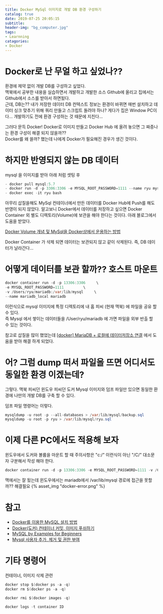 ```yaml
---
title: Docker MySql 이미지로 개발 DB 환경 구성하기
catalog: true
date: 2019-07-25 20:05:15
subtitle: 
header-img: "bg_computer.jpg"
tags: 
- Learnning
catagories:
- Docker
---
```


# Docker로 난 무얼 하고 싶었나??

환경에 제약 없이 개발 DB를 구성하고 싶었다.  
맥북에서 공부한 내용을 실습하면서 개발하고 개발한 소스 Github에 올리고 집에서는 Github에서 소스를 받아서 하면됬다.  
근데, DB는?? 내가 저장한 데이터 DB 컨텍스트 정보는 환경이 바뀌면 매번 설치하고 데이터 싱크 맞추기 위해 쿼리 만들고 스크립트 돌려야 하나?  게다가 집은 Window PC이다... 개발하기도 전에 환경 구성하는 것 때문에 지친다... 

그러다 문득 Docker! Docker로 이미지 만들고 Docker Hub 에 올려 놓으면 그 짜증나는 환경 구성이 해결 되지 않을까??  
Docker를 왜 쓸까? 했는데 나에게 Docker가 필요해진 경우가 생긴 것이다. 

# 하지만 반영되지 않는 DB 데이터

mysql 을 이미지를 받아 아래 처럼 셋팅 후 

~~~ java
- docker pull mysql:5.7 
- docker run -d -p 3306:3306 -e MYSQL_ROOT_PASSWORD=1111 --name ryu mysql:5.7
- docker exec -it ryu bash
~~~

아무리 삽질을해도 MySql 컨테이너에서 만든 데이터를 Docker Hub에 Push를 해도 반영이 되지 않았다.  알고보니 Docker에서 데이터를 저장하고 싶으면 Docker Container 외 별도 디렉토리(Volume)에 보관을 해야 한다는 것이다. 아래 블로그에서 도움을 받았다.  

[Docker Volume 개념 및 MySql을 Docker상에서 운용하는 방법](https://joonhwan.github.io/2018-11-14-fix-mysql-volume-share-issue/)  

Docker Container 가 삭제 되면 데이터는 보관되지 않고 같이 삭제된다. 즉, DB 데이터가 날라간다...  

# 어떻게 데이터를 보관 할까?? 호스트 마운트

~~~ java
docker container run -d -p 13306:3306     \
-e MYSQL_ROOT_PASSWORD=1111         \
-v /Users/ryu/mariadb:/var/lib/mysql     \
--name mariadb_local mariadb
~~~

이런식으로 mysql 이미지에 특정 디렉토리에 내 홈 피씨 (현재 맥북) 에 파일을 공유 할 수 있다.  
즉 Mysql 에서 쌓이는 데이터들을 /User/ryu/mariadb 에 가면 파일을 외부 반출 할 수 있는 것이다.  

참고로 삽질을 많이 했었는데 [[docker] MariaDB + 로컬에 데이터저장소 연결](https://lemontia.tistory.com/740) 에서 도움을 받아 해결 하게 되었다.

# 어? 그럼 dump 떠서 파일을 뜨면 어디서도 동일한 환경 이겠는데?

그렇다. 맥북 피씨던 윈도우 피씨던 도커 Mysql 이미지와 덤프 파일만 있으면 동일한 환경에 나만의 개발 DB를 구축 할 수 있다. 

덤프 파일 명령어는 이렇다.

~~~ java
mysqldump -u root -p --all-databases > /var/lib/mysql/backup.sql
mysqldump -u root -p ryu > /var/lib/mysql/ryu.sql
~~~


# 이제 다른 PC에서도 적용해 보자

윈도우에서 도커와 볼륨을 마운트 할 때 주의사항은 "c:/" 이런식이 아닌 "/C/" 대소문자 구분해서 작성 해야 한다.

~~~ java
docker container run -d -p 13306:3306 -e MYSQL_ROOT_PASSWORD=1111 -v /C/Users/hmsarang/dockerdb:/var/lib/mysql --name mariadb_local3 mariadb
~~~


맥에서는 잘 됬는데 윈도우에서는 mariadb에서 /var/lib/mysql 경로에 접근을 못할까?? 해결필요
{% asset_img "docker-error.png" %}


# 참고
- [Docker를 이용한 MySQL 설치 방법](https://jayden-lee.github.io/post/docker/mysql-install/)
- [Docker(도커) 컨테이너 커밋, 이미지 푸쉬하기](https://nicewoong.github.io/development/2018/03/06/docker-commit-container/)
- [MySQL by Examples for Beginners](https://www3.ntu.edu.sg/home/ehchua/programming/sql/MySQL_Beginner.html)
- [Mysql 사용자 추가, 제거 및 권한 부여](https://cjh5414.github.io/mysql-create-user/)

# 기타 명령어

컨테이너, 이미지 삭제 관련
~~~ java
docker stop $(docker ps -a -q)
docker rm $(docker ps -a -q)

docker rmi $(docker images -q)

docker logs -t container ID
~~~
